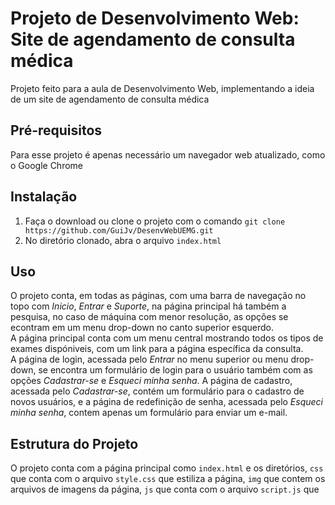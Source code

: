 # Projeto de Desenvolvimento Web: Site de agendamento de consulta médica

Projeto feito para a aula de Desenvolvimento Web, implementando a ideia de um site de agendamento de consulta médica

## Pré-requisitos

Para esse projeto é apenas necessário um navegador web atualizado, como o Google Chrome

## Instalação

1. Faça o download ou clone o projeto com o comando `git clone https://github.com/GuiJv/DesenvWebUEMG.git`
2. No diretório clonado, abra o arquivo `index.html`

## Uso

O projeto conta, em todas as páginas, com uma barra de navegação no topo com *Inicio*, *Entrar* e *Suporte*, na página principal há também a pesquisa, no caso de máquina com menor resolução, as opções se econtram em um menu drop-down no canto superior esquerdo.   
A página principal conta com um menu central mostrando todos os tipos de exames dispóniveis, com um link para a página específica da consulta.  
A página de login, acessada pelo *Entrar* no menu superior ou menu drop-down, se encontra um formulário de login para o usuário também com as opções *Cadastrar-se* e *Esqueci minha senha*.
A página de cadastro, acessada pelo *Cadastrar-se*, contém um formulário para o cadastro de novos usuários, e a página de redefinição de senha, acessada pelo *Esqueci minha senha*, contem apenas um formulário para enviar um e-mail.   

## Estrutura do Projeto

O projeto conta com a página principal como `index.html` e os diretórios, `css` que conta com o arquivo `style.css` que estiliza a página, `img` que contem os arquivos
de imagens da página, `js` que conta com o arquivo `script.js` que 